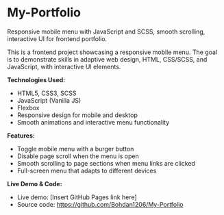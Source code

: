 # My-Portfolio
Responsive mobile menu with JavaScript and SCSS, smooth scrolling, interactive UI for frontend portfolio.

This is a frontend project showcasing a responsive mobile menu. The goal is to demonstrate skills in adaptive web design, HTML, CSS/SCSS, and JavaScript, with interactive UI elements.

**Technologies Used:**
- HTML5, CSS3, SCSS  
- JavaScript (Vanilla JS) 
- Flexbox 
- Responsive design for mobile and desktop  
- Smooth animations and interactive menu functionality  

**Features:**  
- Toggle mobile menu with a burger button  
- Disable page scroll when the menu is open  
- Smooth scrolling to page sections when menu links are clicked  
- Full-screen menu that adapts to different devices  

**Live Demo & Code:**  
- Live demo: [Insert GitHub Pages link here]  
- Source code: https://github.com/Bohdan1206/My-Portfolio
